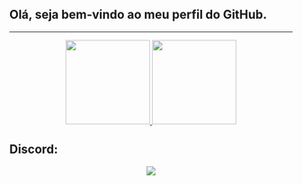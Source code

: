 ## Olá, seja bem-vindo ao meu perfil do GitHub.

****
<div align="center">
  <a href="https://github.com/VictorTedesco">
    <img height="150em" src="https://github-readme-stats.vercel.app/api?username=VictorTedesco&count_private=true&include_all_commits=true&show_icons=true&theme=dark&hide_border=false&show_owner=true"/>
    <img height="150em" src="https://github-readme-stats.vercel.app/api/top-langs/?username=VictorTedesco&theme=dark&hide_border=false&&layout=compact"/>
  </a>
</div>


## Discord:

<div align="center">
<a href="#" target="_blank"> <img src="https://discord.c99.nl/widget/theme-1/313781585474224129.png"/></a>
</div>
